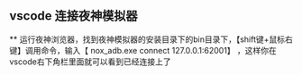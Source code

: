 ##  vscode 连接夜神模拟器

** 运行夜神浏览器，找到夜神模拟器的安装目录下的bin目录下，【shift键+鼠标右键】调用命令，输入【 nox_adb.exe connect 127.0.0.1:62001】 ，这样你在vscode右下角栏里面就可以看到已经连接上了